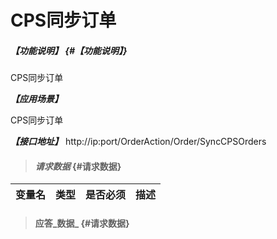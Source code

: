 # CPS同步订单

##### _【功能说明】_ {#【功能说明】}

CPS同步订单

_**【应用场景】**_

CPS同步订单


_**【接口地址】**_
http://ip:port/OrderAction/Order/SyncCPSOrders
> #### _请求数据_ {#请求数据}

| 变量名 | 类型 | 是否必须 | 描述 |
| :--- | :--- | :--- | :--- |

> #### 应答_数据_ {#请求数据}



